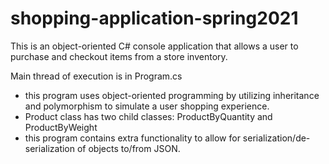 # shopping-application-spring2021
This is an object-oriented C# console application that allows a user to purchase and checkout items from a store inventory.

Main thread of execution is in Program.cs
  - this program uses object-oriented programming by utilizing inheritance and polymorphism to simulate a user shopping experience.
  - Product class has two child classes: ProductByQuantity and ProductByWeight
  - this program contains extra functionality to allow for serialization/de-serialization of objects to/from JSON.
